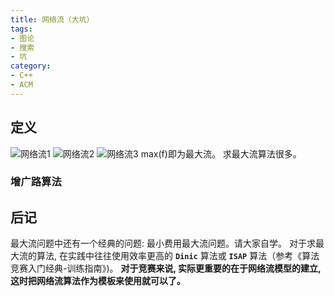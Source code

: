 ```yaml
---
title: 网络流（大坑）
tags:
- 图论
- 搜索
- 坑
category:
- C++
- ACM
---
```


## 定义

![网络流1](network_flow(1).png)
![网络流2](network_flow(2).png)
![网络流3](network_flow(3).png)
max(f)即为最大流。
求最大流算法很多。

### 增广路算法

## 后记

最大流问题中还有一个经典的问题: 最小费用最大流问题。请大家自学。
对于求最大流的算法, 在实践中往往使用效率更高的 **`Dinic`** 算法或 **`ISAP`** 算法（参考《算法竞赛入门经典-训练指南》)。
**对于竞赛来说, 实际更重要的在于网络流模型的建立, 这时把网络流算法作为模板来使用就可以了。**
